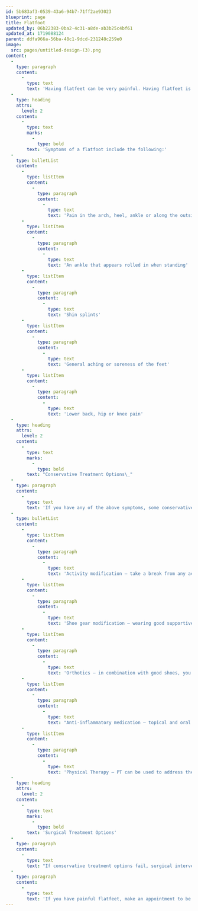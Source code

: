 ```yaml
---
id: 5b683af3-0539-43a6-94b7-71ff2ae93023
blueprint: page
title: Flatfoot
updated_by: 06b22383-0ba2-4c31-a8de-ab3b25c4bf61
updated_at: 1719088124
parent: ddfa966a-56ba-48c1-9dcd-231248c259e0
image:
  src: pages/untitled-design-(3).png
content:
  -
    type: paragraph
    content:
      -
        type: text
        text: 'Having flatfeet can be very painful. Having flatfeet is a very complex deformity that can lead to diverse symptoms and varying degrees of deformity and pain. There are many different types of flatfeet, but they have one thing in common, collapse of the medial arch. A flatfoot can also lead to bunions, hammertoes, hallux rigidus and much more.'
  -
    type: heading
    attrs:
      level: 2
    content:
      -
        type: text
        marks:
          -
            type: bold
        text: 'Symptoms of a flatfoot include the following:'
  -
    type: bulletList
    content:
      -
        type: listItem
        content:
          -
            type: paragraph
            content:
              -
                type: text
                text: 'Pain in the arch, heel, ankle or along the outside of the foot'
      -
        type: listItem
        content:
          -
            type: paragraph
            content:
              -
                type: text
                text: 'An ankle that appears rolled in when standing'
      -
        type: listItem
        content:
          -
            type: paragraph
            content:
              -
                type: text
                text: 'Shin splints'
      -
        type: listItem
        content:
          -
            type: paragraph
            content:
              -
                type: text
                text: 'General aching or soreness of the feet'
      -
        type: listItem
        content:
          -
            type: paragraph
            content:
              -
                type: text
                text: 'Lower back, hip or knee pain'
  -
    type: heading
    attrs:
      level: 2
    content:
      -
        type: text
        marks:
          -
            type: bold
        text: "Conservative Treatment Options\_"
  -
    type: paragraph
    content:
      -
        type: text
        text: 'If you have any of the above symptoms, some conservative options are:'
  -
    type: bulletList
    content:
      -
        type: listItem
        content:
          -
            type: paragraph
            content:
              -
                type: text
                text: 'Activity modification – take a break from any activities that cause or aggravate your pain'
      -
        type: listItem
        content:
          -
            type: paragraph
            content:
              -
                type: text
                text: 'Shoe gear modification – wearing good supportive shoes is critical when you have flatfeet, because your shoes need to help support your arch'
      -
        type: listItem
        content:
          -
            type: paragraph
            content:
              -
                type: text
                text: 'Orthotics – in combination with good shoes, you need orthotics to help support your arch'
      -
        type: listItem
        content:
          -
            type: paragraph
            content:
              -
                type: text
                text: "Anti-inflammatory medication – topical and oral anti inflammatory medication can help ease pain caused by flatfeet.\_"
      -
        type: listItem
        content:
          -
            type: paragraph
            content:
              -
                type: text
                text: 'Physical Therapy – PT can be used to address the biomechanical causes of your flatfeet and help you with your treatment plan'
  -
    type: heading
    attrs:
      level: 2
    content:
      -
        type: text
        marks:
          -
            type: bold
        text: 'Surgical Treatment Options'
  -
    type: paragraph
    content:
      -
        type: text
        text: "If conservative treatment options fail, surgical intervention can be offered. Surgical intervention depends on the severity and level of deformity of your flatfoot.\_"
  -
    type: paragraph
    content:
      -
        type: text
        text: 'If you have painful flatfeet, make an appointment to be evaluated today. Call {{ business:number}}.'
---
```

